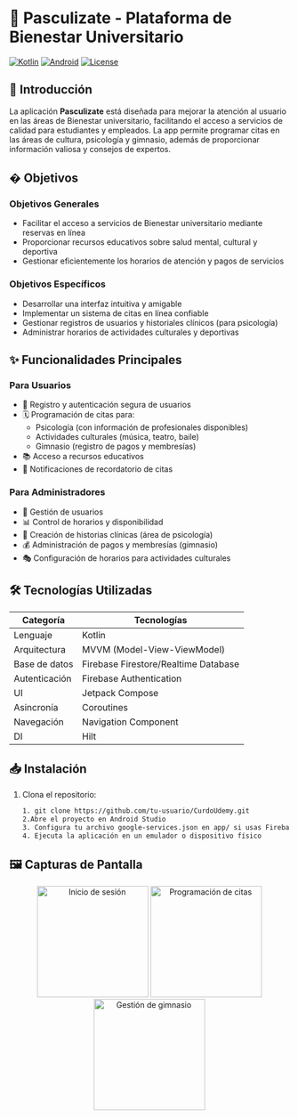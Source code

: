 # 📱 Pasculizate - Plataforma de Bienestar Universitario

[![Kotlin](https://img.shields.io/badge/Language-Kotlin-purple.svg)](https://kotlinlang.org/)
[![Android](https://img.shields.io/badge/Platform-Android-green.svg)](https://developer.android.com)
[![License](https://img.shields.io/badge/License-MIT-blue.svg)](LICENSE)

## 📌 Introducción

La aplicación **Pasculizate** está diseñada para mejorar la atención al usuario en las áreas de Bienestar universitario, facilitando el acceso a servicios de calidad para estudiantes y empleados. La app permite programar citas en las áreas de cultura, psicología y gimnasio, además de proporcionar información valiosa y consejos de expertos.

## � Objetivos

### Objetivos Generales
- Facilitar el acceso a servicios de Bienestar universitario mediante reservas en línea
- Proporcionar recursos educativos sobre salud mental, cultural y deportiva
- Gestionar eficientemente los horarios de atención y pagos de servicios

### Objetivos Específicos
- Desarrollar una interfaz intuitiva y amigable
- Implementar un sistema de citas en línea confiable
- Gestionar registros de usuarios y historiales clínicos (para psicología)
- Administrar horarios de actividades culturales y deportivas

## ✨ Funcionalidades Principales

### Para Usuarios
- 📝 Registro y autenticación segura de usuarios
- 🗓️ Programación de citas para:
  - Psicología (con información de profesionales disponibles)
  - Actividades culturales (música, teatro, baile)
  - Gimnasio (registro de pagos y membresías)
- 📚 Acceso a recursos educativos
- 🔔 Notificaciones de recordatorio de citas

### Para Administradores
- 👥 Gestión de usuarios
- 📊 Control de horarios y disponibilidad
- 🏥 Creación de historias clínicas (área de psicología)
- 💰 Administración de pagos y membresías (gimnasio)
- 🎭 Configuración de horarios para actividades culturales

## 🛠️ Tecnologías Utilizadas

| Categoría         | Tecnologías                                                                 |
|-------------------|-----------------------------------------------------------------------------|
| Lenguaje          | Kotlin                                                                      |
| Arquitectura      | MVVM (Model-View-ViewModel)                                                 |
| Base de datos     | Firebase Firestore/Realtime Database                                        |
| Autenticación     | Firebase Authentication                                                    |
| UI                | Jetpack Compose                                                             |
| Asincronía        | Coroutines                                                                  |
| Navegación        | Navigation Component                                                        |
| DI                | Hilt                                                                        |

## 📥 Instalación

1. Clona el repositorio:
   ```bash
   1. git clone https://github.com/tu-usuario/CurdoUdemy.git
   2.Abre el proyecto en Android Studio
   3. Configura tu archivo google-services.json en app/ si usas Firebase
   4. Ejecuta la aplicación en un emulador o dispositivo físico

## 🖼️ Capturas de Pantalla
<div align="center"> <img src="screenshots/login.jpg" width="200" alt="Inicio de sesión"> <img src="screenshots/citas.jpg" width="200" alt="Programación de citas"> <img src="screenshots/gimnasio.jpg" width="200" alt="Gestión de gimnasio"> </div>
